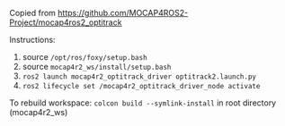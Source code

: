 Copied from https://github.com/MOCAP4ROS2-Project/mocap4ros2_optitrack

Instructions:
1. source ```/opt/ros/foxy/setup.bash```
2. source ```mocap4r2_ws/install/setup.bash```
3. ```ros2 launch mocap4r2_optitrack_driver optitrack2.launch.py```
4. ```ros2 lifecycle set /mocap4r2_optitrack_driver_node activate```

To rebuild workspace: ```colcon build --symlink-install``` in root directory (mocap4r2_ws) 
